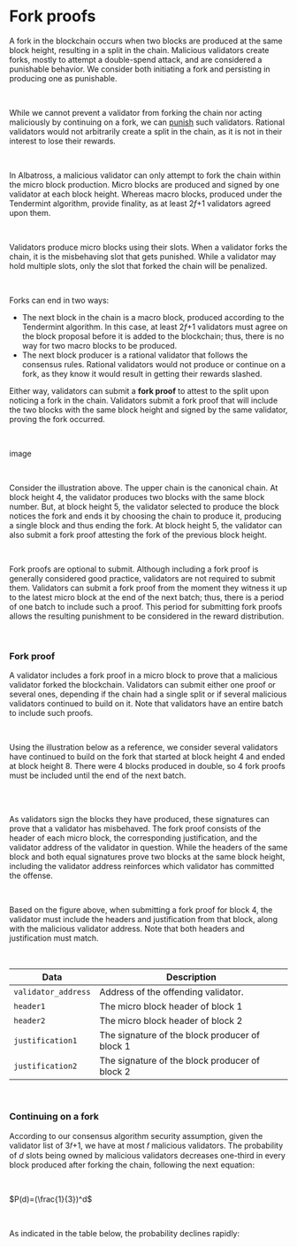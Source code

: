 # Fork proofs

A fork in the blockchain occurs when two blocks are produced at the same block height, resulting in a split in the chain. Malicious validators create forks, mostly to attempt a double-spend attack, and are considered a punishable behavior. We consider both initiating a fork and persisting in producing one as punishable.

<br/>

While we cannot prevent a validator from forking the chain nor acting maliciously by continuing on a fork, we can [punish](penalties.md) such validators. Rational validators would not arbitrarily create a split in the chain, as it is not in their interest to lose their rewards.

<br/>

In Albatross, a malicious validator can only attempt to fork the chain within the micro block production. Micro blocks are produced and signed by one validator at each block height. Whereas macro blocks, produced under the Tendermint algorithm, provide finality, as at least 2*f*+1 validators agreed upon them.

<br/>

Validators produce micro blocks using their slots. When a validator forks the chain, it is the misbehaving slot that gets punished. While a validator may hold multiple slots, only the slot that forked the chain will be penalized.

<br/>

Forks can end in two ways:

- The next block in the chain is a macro block, produced according to the Tendermint algorithm. In this case, at least 2*f*+1 validators must agree on the block proposal before it is added to the blockchain; thus, there is no way for two macro blocks to be produced.
- The next block producer is a rational validator that follows the consensus rules. Rational validators would not produce or continue on a fork, as they know it would result in getting their rewards slashed.

Either way, validators can submit a **fork proof** to attest to the split upon noticing a fork in the chain. Validators submit a fork proof that will include the two blocks with the same block height and signed by the same validator, proving the fork occurred.

<br/>

image

<br/>

Consider the illustration above. The upper chain is the canonical chain. At block height 4, the validator produces two blocks with the same block number. But, at block height 5, the validator selected to produce the block notices the fork and ends it by choosing the chain to produce it, producing a single block and thus ending the fork. At block height 5, the validator can also submit a fork proof attesting the fork of the previous block height.

<br/>

Fork proofs are optional to submit. Although including a fork proof is generally considered good practice, validators are not required to submit them. Validators can submit a fork proof from the moment they witness it up to the latest micro block at the end of the next batch; thus, there is a period of one batch to include such a proof. This period for submitting fork proofs allows the resulting punishment to be considered in the reward distribution.

<br/>

### **Fork proof**

A validator includes a fork proof in a micro block to prove that a malicious validator forked the blockchain. Validators can submit either one proof or several ones, depending if the chain had a single split or if several malicious validators continued to build on it. Note that validators have an entire batch to include such proofs.

<br/>

Using the illustration below as a reference, we consider several validators have continued to build on the fork that started at block height 4 and ended at block height 8. There were 4 blocks produced in double, so 4 fork proofs must be included until the end of the next batch.

<br/>

<!-- TODO: Image not found -->
<!-- <p align="center">
  <img src="/assets/images/protocol/fork-proof-1.png" alt="Alt Text" width="500" height="250">
</p> -->

<br/>

As validators sign the blocks they have produced, these signatures can prove that a validator has misbehaved. The fork proof consists of the header of each micro block, the corresponding justification, and the validator address of the validator in question. While the headers of the same block and both equal signatures prove two blocks at the same block height, including the validator address reinforces which validator has committed the offense.

<br/>

Based on the figure above, when submitting a fork proof for block 4, the validator must include the headers and justification from that block, along with the malicious validator address. Note that both headers and justification must match.

<br/>

| Data             | Description                                    |
| ---------------- | ---------------------------------------------- |
| `validator_address`  | Address of the offending validator.        |
| `header1`        | The micro block header of block 1              |
| `header2`        | The micro block header of block 2              |
| `justification1` | The signature of the block producer of block 1 |
| `justification2` | The signature of the block producer of block 2 |

<br/>

### Continuing on a fork

According to our consensus algorithm security assumption, given the validator list of 3𝑓+1, we have at most 𝑓 malicious validators. The probability of _d_ slots being owned by malicious validators decreases one-third in every block produced after forking the chain, following the next equation:

<br/>

$P(d)=(\frac{1}{3})^d$

<br/>

As indicated in the table below, the probability declines rapidly:

<!-- TODO: Image not found -->
<!-- <p align="center">
  <img src="/assets/images/protocol/fork-probability.png" alt="Alt Text" width="400" height="250">
</p> -->
